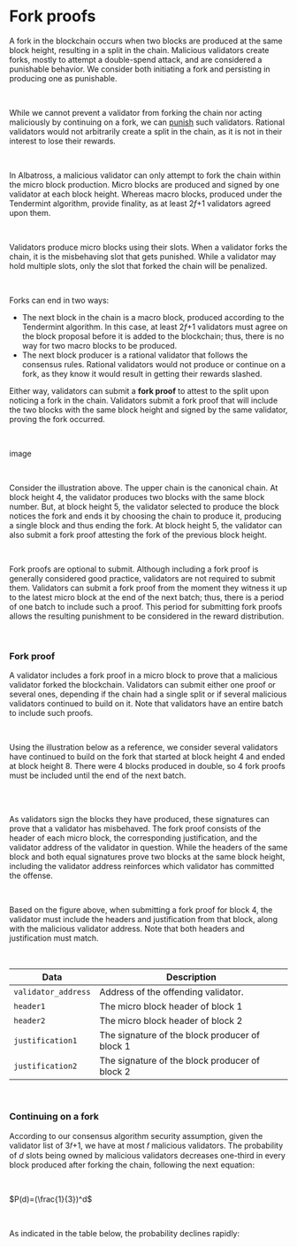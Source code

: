 # Fork proofs

A fork in the blockchain occurs when two blocks are produced at the same block height, resulting in a split in the chain. Malicious validators create forks, mostly to attempt a double-spend attack, and are considered a punishable behavior. We consider both initiating a fork and persisting in producing one as punishable.

<br/>

While we cannot prevent a validator from forking the chain nor acting maliciously by continuing on a fork, we can [punish](penalties.md) such validators. Rational validators would not arbitrarily create a split in the chain, as it is not in their interest to lose their rewards.

<br/>

In Albatross, a malicious validator can only attempt to fork the chain within the micro block production. Micro blocks are produced and signed by one validator at each block height. Whereas macro blocks, produced under the Tendermint algorithm, provide finality, as at least 2*f*+1 validators agreed upon them.

<br/>

Validators produce micro blocks using their slots. When a validator forks the chain, it is the misbehaving slot that gets punished. While a validator may hold multiple slots, only the slot that forked the chain will be penalized.

<br/>

Forks can end in two ways:

- The next block in the chain is a macro block, produced according to the Tendermint algorithm. In this case, at least 2*f*+1 validators must agree on the block proposal before it is added to the blockchain; thus, there is no way for two macro blocks to be produced.
- The next block producer is a rational validator that follows the consensus rules. Rational validators would not produce or continue on a fork, as they know it would result in getting their rewards slashed.

Either way, validators can submit a **fork proof** to attest to the split upon noticing a fork in the chain. Validators submit a fork proof that will include the two blocks with the same block height and signed by the same validator, proving the fork occurred.

<br/>

image

<br/>

Consider the illustration above. The upper chain is the canonical chain. At block height 4, the validator produces two blocks with the same block number. But, at block height 5, the validator selected to produce the block notices the fork and ends it by choosing the chain to produce it, producing a single block and thus ending the fork. At block height 5, the validator can also submit a fork proof attesting the fork of the previous block height.

<br/>

Fork proofs are optional to submit. Although including a fork proof is generally considered good practice, validators are not required to submit them. Validators can submit a fork proof from the moment they witness it up to the latest micro block at the end of the next batch; thus, there is a period of one batch to include such a proof. This period for submitting fork proofs allows the resulting punishment to be considered in the reward distribution.

<br/>

### **Fork proof**

A validator includes a fork proof in a micro block to prove that a malicious validator forked the blockchain. Validators can submit either one proof or several ones, depending if the chain had a single split or if several malicious validators continued to build on it. Note that validators have an entire batch to include such proofs.

<br/>

Using the illustration below as a reference, we consider several validators have continued to build on the fork that started at block height 4 and ended at block height 8. There were 4 blocks produced in double, so 4 fork proofs must be included until the end of the next batch.

<br/>

<!-- TODO: Image not found -->
<!-- <p align="center">
  <img src="/assets/images/protocol/fork-proof-1.png" alt="Alt Text" width="500" height="250">
</p> -->

<br/>

As validators sign the blocks they have produced, these signatures can prove that a validator has misbehaved. The fork proof consists of the header of each micro block, the corresponding justification, and the validator address of the validator in question. While the headers of the same block and both equal signatures prove two blocks at the same block height, including the validator address reinforces which validator has committed the offense.

<br/>

Based on the figure above, when submitting a fork proof for block 4, the validator must include the headers and justification from that block, along with the malicious validator address. Note that both headers and justification must match.

<br/>

| Data             | Description                                    |
| ---------------- | ---------------------------------------------- |
| `validator_address`  | Address of the offending validator.        |
| `header1`        | The micro block header of block 1              |
| `header2`        | The micro block header of block 2              |
| `justification1` | The signature of the block producer of block 1 |
| `justification2` | The signature of the block producer of block 2 |

<br/>

### Continuing on a fork

According to our consensus algorithm security assumption, given the validator list of 3𝑓+1, we have at most 𝑓 malicious validators. The probability of _d_ slots being owned by malicious validators decreases one-third in every block produced after forking the chain, following the next equation:

<br/>

$P(d)=(\frac{1}{3})^d$

<br/>

As indicated in the table below, the probability declines rapidly:

<!-- TODO: Image not found -->
<!-- <p align="center">
  <img src="/assets/images/protocol/fork-probability.png" alt="Alt Text" width="400" height="250">
</p> -->
